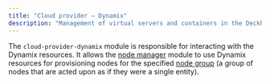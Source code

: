 ```yaml
---
title: "Cloud provider — Dynamix"
description: "Management of virtual servers and containers in the Deckhouse Kubernetes Platform using Dynamix."
---
```


The `cloud-provider-dynamix` module is responsible for interacting with the Dynamix resources. It allows the [node manager](../../modules/040-node-manager/) module to use Dynamix resources for provisioning nodes for the specified [node group](../../modules/040-node-manager/cr.html#nodegroup) (a group of nodes that are acted upon as if they were a single entity).
